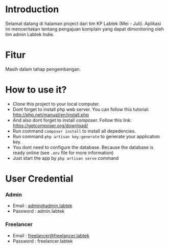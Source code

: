 # Introduction
Selamat datang di halaman project dari tim KP Labtek (Mei - Juli). Aplikasi ini menceritakan tentang pengajuan komplain yang dapat dimonitoring oleh tim admin Labtek Indie.

# Fitur
Masih dalam tahap pengembangan.

# How to use it?
- Clone this project to your local computer.
- Dont forget to install php web server. You can follow this tutorial: http://php.net/manual/en/install.php
- And also dont forget to install composer. Follow this link: https://getcomposer.org/download/
- Run command `composer install` to install all depedencies.
- Run command `php artisan key:generate` to generate your application key.
- You dont need to configure the database. Because the database is ready online (see `.env` file for more information)
- Just start the app by `php artisan serve` command

# User Credential
### Admin
- Email : admin@admin.labtek
- Password : admin.labtek
### Freelancer
- Email : freelancer@freelancer.labtek
- Password : freelancer.labtek
